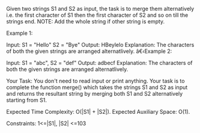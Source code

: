 Given two strings S1 and S2 as input, the task is to merge them alternatively i.e. the first character of S1 then the first character of S2 and so on till the strings end.
NOTE: Add the whole string if other string is empty.

Example 1:

Input:
S1 = "Hello" S2 = "Bye"
Output: HBeylelo
Explanation: The characters of both the 
given strings are arranged alternatlively.
â€‹Example 2:

Input: 
S1 = "abc", S2 = "def"
Output: adbecf
Explanation: The characters of both the
given strings are arranged alternatlively.

Your Task:
You don't need to read input or print anything. Your task is to complete the function merge() which takes the strings S1 and S2 as input and returns the resultant string by merging both S1 and S2 alternatively starting from S1.


Expected Time Complexity: O(|S1| + |S2|).
Expected Auxiliary Space: O(1).


Constraints:
1<=|S1|, |S2| <=103
